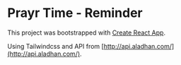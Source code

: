 # Prayr Time - Reminder

This project was bootstrapped with [Create React App](https://github.com/facebook/create-react-app).

Using Tailwindcss and API from [http://api.aladhan.com/](http://api.aladhan.com/).
